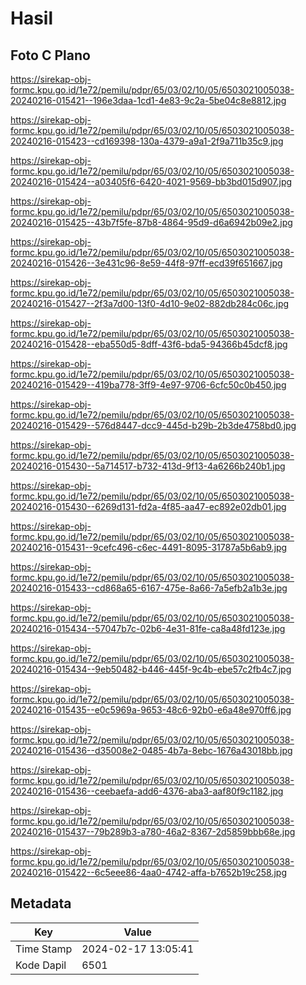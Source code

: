 # Hasil

## Foto C Plano

https://sirekap-obj-formc.kpu.go.id/1e72/pemilu/pdpr/65/03/02/10/05/6503021005038-20240216-015421--196e3daa-1cd1-4e83-9c2a-5be04c8e8812.jpg

https://sirekap-obj-formc.kpu.go.id/1e72/pemilu/pdpr/65/03/02/10/05/6503021005038-20240216-015423--cd169398-130a-4379-a9a1-2f9a711b35c9.jpg

https://sirekap-obj-formc.kpu.go.id/1e72/pemilu/pdpr/65/03/02/10/05/6503021005038-20240216-015424--a03405f6-6420-4021-9569-bb3bd015d907.jpg

https://sirekap-obj-formc.kpu.go.id/1e72/pemilu/pdpr/65/03/02/10/05/6503021005038-20240216-015425--43b7f5fe-87b8-4864-95d9-d6a6942b09e2.jpg

https://sirekap-obj-formc.kpu.go.id/1e72/pemilu/pdpr/65/03/02/10/05/6503021005038-20240216-015426--3e431c96-8e59-44f8-97ff-ecd39f651667.jpg

https://sirekap-obj-formc.kpu.go.id/1e72/pemilu/pdpr/65/03/02/10/05/6503021005038-20240216-015427--2f3a7d00-13f0-4d10-9e02-882db284c06c.jpg

https://sirekap-obj-formc.kpu.go.id/1e72/pemilu/pdpr/65/03/02/10/05/6503021005038-20240216-015428--eba550d5-8dff-43f6-bda5-94366b45dcf8.jpg

https://sirekap-obj-formc.kpu.go.id/1e72/pemilu/pdpr/65/03/02/10/05/6503021005038-20240216-015429--419ba778-3ff9-4e97-9706-6cfc50c0b450.jpg

https://sirekap-obj-formc.kpu.go.id/1e72/pemilu/pdpr/65/03/02/10/05/6503021005038-20240216-015429--576d8447-dcc9-445d-b29b-2b3de4758bd0.jpg

https://sirekap-obj-formc.kpu.go.id/1e72/pemilu/pdpr/65/03/02/10/05/6503021005038-20240216-015430--5a714517-b732-413d-9f13-4a6266b240b1.jpg

https://sirekap-obj-formc.kpu.go.id/1e72/pemilu/pdpr/65/03/02/10/05/6503021005038-20240216-015430--6269d131-fd2a-4f85-aa47-ec892e02db01.jpg

https://sirekap-obj-formc.kpu.go.id/1e72/pemilu/pdpr/65/03/02/10/05/6503021005038-20240216-015431--9cefc496-c6ec-4491-8095-31787a5b6ab9.jpg

https://sirekap-obj-formc.kpu.go.id/1e72/pemilu/pdpr/65/03/02/10/05/6503021005038-20240216-015433--cd868a65-6167-475e-8a66-7a5efb2a1b3e.jpg

https://sirekap-obj-formc.kpu.go.id/1e72/pemilu/pdpr/65/03/02/10/05/6503021005038-20240216-015434--57047b7c-02b6-4e31-81fe-ca8a48fd123e.jpg

https://sirekap-obj-formc.kpu.go.id/1e72/pemilu/pdpr/65/03/02/10/05/6503021005038-20240216-015434--9eb50482-b446-445f-9c4b-ebe57c2fb4c7.jpg

https://sirekap-obj-formc.kpu.go.id/1e72/pemilu/pdpr/65/03/02/10/05/6503021005038-20240216-015435--e0c5969a-9653-48c6-92b0-e6a48e970ff6.jpg

https://sirekap-obj-formc.kpu.go.id/1e72/pemilu/pdpr/65/03/02/10/05/6503021005038-20240216-015436--d35008e2-0485-4b7a-8ebc-1676a43018bb.jpg

https://sirekap-obj-formc.kpu.go.id/1e72/pemilu/pdpr/65/03/02/10/05/6503021005038-20240216-015436--ceebaefa-add6-4376-aba3-aaf80f9c1182.jpg

https://sirekap-obj-formc.kpu.go.id/1e72/pemilu/pdpr/65/03/02/10/05/6503021005038-20240216-015437--79b289b3-a780-46a2-8367-2d5859bbb68e.jpg

https://sirekap-obj-formc.kpu.go.id/1e72/pemilu/pdpr/65/03/02/10/05/6503021005038-20240216-015422--6c5eee86-4aa0-4742-affa-b7652b19c258.jpg


## Metadata

| Key        | Value               |
| ---------- | ------------------- |
| Time Stamp | 2024-02-17 13:05:41 |
| Kode Dapil | 6501                |




